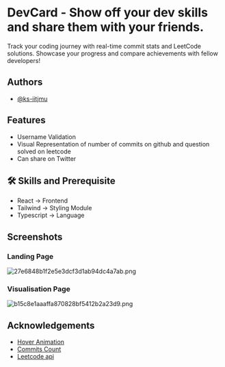 
# DevCard - Show off your dev skills and share them with your friends.

Track your coding journey with real-time commit stats and LeetCode solutions. Showcase your progress and compare achievements with fellow developers!


## Authors

- [@ks-iitjmu](https://github.com/ks-iitjmu)


## Features

- Username Validation
- Visual Representation of number of commits on github and question solved on leetcode
- Can share on Twitter


## 🛠 Skills and Prerequisite
- React -> Frontend
- Tailwind -> Styling Module
- Typescript -> Language



## Screenshots

### Landing Page
![27e6848b1f2e5e3dcf3d1ab94dc4a7ab.png](https://imgtr.ee/images/2024/08/17/27e6848b1f2e5e3dcf3d1ab94dc4a7ab.png)

### Visualisation Page
![b15c8e1aaaffa870828bf5412b2a23d9.png](https://imgtr.ee/images/2024/08/17/b15c8e1aaaffa870828bf5412b2a23d9.png)




## Acknowledgements

 - [Hover Animation](https://www.hover.dev/)
 - [Commits Count](https://github.com/DenverCoder1/github-readme-streak-stats)
 - [Leetcode api](https://github.com/alfaarghya/alfa-leetcode-api)
